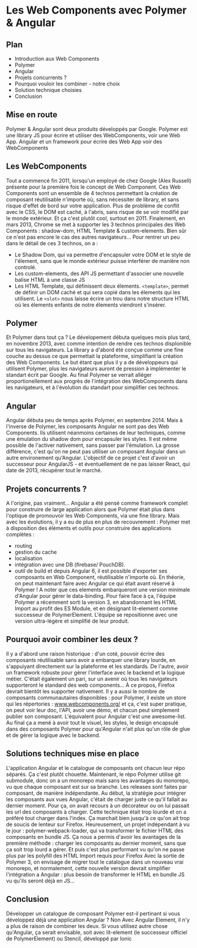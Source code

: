 # Les Web Components avec Polymer & Angular

## Plan
- Introduction aux Web Components
- Polymer
- Angular
- Projets concurrents ?
- Pourquoi vouloir les combiner - notre choix
- Solution technique choisies
- Conclusion

## Mise en route

Polymer & Angular sont deux produits développés par Google.
Polymer est une library JS pour écrire et utiliser des WebComponents, voir une Web App.
Angular et un framework pour écrire des Web App voir des WebComponents

## Les WebComponents

Tout a commencé fin 2011, lorsqu'un employé de chez Google (Alex Russell) présente pour la première fois le concept de Web Component.
Ces Web Components sont un ensemble de 4 technos permettant la création de composant réutilisable n'importe où, sans nécessiter de library, et sans risque d'effet de bord sur votre application.
Plus de problème de conflit avec le CSS, le DOM est caché, à l'abris, sans risque de se voir modifié par le monde extérieur. Et ça c'est plutôt cool, surtout en 2011.
Finalement, en mars 2013, Chrome se met à supporter les 3 technos principales des Web Components : shadow-dom, HTML Template & custom-elements. Bien sûr ce n'est pas encore le cas des autres navigateurs...
Pour rentrer un peu dans le détail de ces 3 technos, on a :
- Le Shadow Dom, qui va permettre d'encapsuler votre DOM et le style de l'élement, sans que le monde extérieur puisse interférer de manière non controlé.
- Les custom-elements, des API JS permettant d'associer une nouvelle balise HTML à une classe JS
- Les HTML Template, qui définissent deux élements. `<template>`, permet de définir un DOM caché et qui sera copié dans les élements qui les utilisent. Le `<slot>` nous laisse écrire un trou dans notre structure HTML où les élements enfants de notre élements viendront s'insérer.

## Polymer

Et Polymer dans tout ça ? Le dévelopement débuta quelques mois plus tard, en novembre 2013, avec comme intention de rendre ces technos displonible sur tous les navigateurs. La library a d'abord été conçue comme une fine couche au dessus ce que permettait la plateforme, simplifiant la création des Web Components. Le but étant que plus il y a de développeurs qui utilisent Polymer, plus les navigateurs auront de pression à implémenter le standart écrit par Google. Au final Polymer se verrait alléger proportionellement aux progrès de l'intégration des WebComponents dans les navigateurs, et à l'évolution du standart pour simplifier ces technos.

## Angular

Angular débuta peu de temps après Polymer, en septembre 2014. Mais à l'inverse de Polymer, les composants Angular ne sont pas des Web Components. Ils utilisent néanmoins certaines de leur techniques, comme une émulation du shadow dom pour encapsuler les styles. Il est même possible de l'activer nativement, sans passer par l'émulation. La grosse différence, c'est qu'on ne peut pas utiliser un composant Angular dans un autre environement qu'Angular. L'objectif de ce projet c'est d'avoir un successeur pour AngularJS - et éventuellement de ne pas laisser React, qui date de 2013, récupérer tout le marché.

## Projets concurrents ?

A l'origine, pas vraiment... Angular a été pensé comme framework complet pour construire de large application alors que Polymer était plus dans l'optique de promouvoir les Web Components, via une fine library.
Mais avec les évolutions, il y a eu de plus en plus de recouvrement :
Polymer met à disposition des éléments et outils pour construire des applications complètes :
  - routing
  - gestion du cache
  - localisation
  - intégration avec une DB (firebase/ PouchDB).
  - outil de build
et depuis Angular 6, il est possible d'exporter ses composants en Web Component, réutilisable n'importe où. En théorie, on peut maintenant faire avec Angular ce qui était avant réservé à Polymer ! A noter que ces elements embarqueront une version minimale d'Angular pour gérer le data-binding. Pour faire face à ça, l'équipe Polymer a récemment sorti la version 3, en abandonnant les HTML Import au profit des ES Module, et en désignant lit-element comme successeur de PolymerElement. L'équipe se repositionne avec une version ultra-légère et simplifié de leur produit.

## Pourquoi avoir combiner les deux ?

Il y a d'abord une raison historique : d'un coté, pouvoir écrire des composants réutilisable sans avoir a embarquer une library lourde, en s'appuiyant directement sur la plateforme et les standards. De l'autre, avoir un framework robuste pour gérer l'interface avec le backend et la logique métier.
C'était également un pari, sur un avenir où tous les navigateurs supporteront le standard des web components... À ce propos, Firefox devrait bientôt les supporter nativement.
Il y a aussi le nombre de composants communautaires disponibles : pour Polymer, il existe un store qui les répertories : www.webcomponents.org/ et ça, c'est super pratique, on peut voir leur doc, l'API, avoir une démo, et chacun peut simplement publier son composant. L'équivalent pour Angular c'est une awesome-list.
Au final ça a mené à avoir tout le visuel, les styles, le design encapsulé dans des composants Polymer pour qu'Angular n'ait plus qu'un rôle de glue et de gérer la logique avec le backend.

## Solutions techniques mise en place

L'application Angular et le catalogue de composants ont chacun leur répo séparés. Ça c'est plutôt chouette.
Maintenant, le répo Polymer utilise git submodule, donc on a un monorepo mais sans les avantages du monorepo, vu que chaque composant est sur sa branche. Les releases sont faites par composant, de manière indépendante.
Au début, la stratégie pour intégrer les composants aux vues Angular, c'était de charger juste ce qu'il fallait au dernier moment. Pour ça, on avait recours à un décorateur ou on lui passait les url des composants à charger.
Cette technique était trop lourde et on a préféré tout charger dans l'index.
Ça marchait bien jusqu'à ce qu'on ait trop de soucis de lenteur sur Firefox.
Heureusement, un projet indépendant à vu le jour : polymer-webpack-loader, qui va transformer le fichier HTML des composants en bundle JS. Ça nous a permis d'avoir les avantages de la première méthode : charger les composants au dernier moment, sans que ça soit trop lourd a gérer. Et puis c'est plus performant vu qu'on ne passe plus par les polyfill des HTML Import requis pour Firefox
Avec la sortie de Polymer 3, on envisage de migrer tout le catalogue dans un nouveau vrai monorepo, et normalement, cette nouvelle version devrait simplifier l'intégration a Angular : plus besoin de transformer le HTML en bundle JS vu qu'ils seront déjà en JS...

## Conclusion

Développer un catalogue de composant Polymer est-il pertinant si vous développez déjà une application Angular ?
Non
Avec Angular Element, il n'y a plus de raison de combiner les deux. Si vous utilisez autre chose qu'Angular, ça serait envisable, soit avec lit-element (le successeur officiel de PolymerElement) ou Stencil, développé par Ionic
